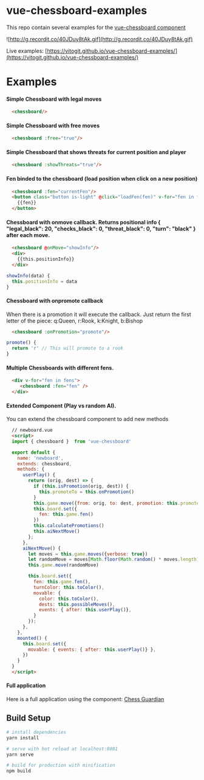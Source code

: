 # vue-chessboard-examples

 This repo contain several examples for the [vue-chessboard component](https://github.com/vitogit/vue-chessboard)

![http://g.recordit.co/40JDuy8tAk.gif](http://g.recordit.co/40JDuy8tAk.gif)

Live examples: [https://vitogit.github.io/vue-chessboard-examples/](https://vitogit.github.io/vue-chessboard-examples/)

# Examples

  #### Simple Chessboard with legal moves
  ```html
    <chessboard/>
  ```
  #### Simple Chessboard with free moves
  ```html
    <chessboard :free="true"/>
  ```

  #### Simple Chessboard that shows threats for current position and player
  ```html
    <chessboard :showThreats="true"/>
  ```

  #### Fen binded to the chessboard (load position when click on a new position)
  ```html
    <chessboard :fen="currentFen"/>
    <button class="button is-light" @click="loadFen(fen)" v-for="fen in fens">
      {{fen}}
    </button>
  ```

  #### Chessboard with onmove callback. Returns positional info { "legal_black": 20, "checks_black": 0, "threat_black": 0, "turn": "black" } after each move.
  ```html
    <chessboard @onMove="showInfo"/>
    <div>
      {{this.positionInfo}}
    </div>
  ```
  ```js
showInfo(data) {
    this.positionInfo = data
}
  ```

  #### Chessboard with onpromote callback
  When there is a promotion it will execute the callback. Just return the first letter of the piece: q:Queen, r:Rook, k:Knight, b:Bishop
  ```html
    <chessboard :onPromotion="promote"/>
  ```
  ```js
promote() {
    return 'r' // This will promote to a rook
}
  ```

  #### Multiple Chessboards with different fens. 
  ```html
    <div v-for="fen in fens">
       <chessboard :fen="fen" />
    </div>
  ```

  #### Extended Component (Play vs random AI). 
  <p> You can extend the chessboard component to add new methods</p>
  
  ```html
    // newboard.vue
    <script>
    import { chessboard }  from 'vue-chessboard'

    export default {
      name: 'newboard',
      extends: chessboard,
      methods: {
        userPlay() {
          return (orig, dest) => {
            if (this.isPromotion(orig, dest)) {
              this.promoteTo = this.onPromotion()
            }
            this.game.move({from: orig, to: dest, promotion: this.promoteTo}) // promote to queen for simplicity
            this.board.set({
              fen: this.game.fen()
            })
            this.calculatePromotions()
            this.aiNextMove()
          };
        },
        aiNextMove() {
          let moves = this.game.moves({verbose: true})
          let randomMove = moves[Math.floor(Math.random() * moves.length)]
          this.game.move(randomMove)

          this.board.set({
            fen: this.game.fen(),
            turnColor: this.toColor(),
            movable: {
              color: this.toColor(),
              dests: this.possibleMoves(),
              events: { after: this.userPlay()},
            }
          });
        },
      },
      mounted() {
        this.board.set({
          movable: { events: { after: this.userPlay()} },
        })
      }
    }
    </script>
  ```
  #### Full application
  Here is a full application using the component: [Chess Guardian](http://vitomd.com/vue-chess-guardian/)

## Build Setup

``` bash
# install dependencies
yarn install

# serve with hot reload at localhost:8081
yarn serve

# build for production with minification
npm build
```
